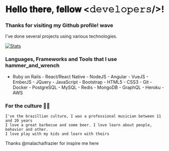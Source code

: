 
# 𝐇𝐞𝐥𝐥𝐨 𝐭𝐡𝐞𝐫𝐞, 𝐟𝐞𝐥𝐥𝐨𝐰 <𝚍𝚎𝚟𝚎𝚕𝚘𝚙𝚎𝚛𝚜/>!

### Thanks for visiting my Github profile! wave

I've done several projects using various technologies.

[![Stats](https://github-readme-streak-stats.herokuapp.com?user=igoracportela&theme=dark)](#)

### Languages, Frameworks and Tools that I use hammer_and_wrench
- Ruby on Rails - React/React Native - NodeJS - Angular - VueJS - EmberJS - JQuery - JavaScript - Bootstrap - HTML5 - CSS3 - Git - Docker - PostgreSQL - MySQL - Redis - MongoDB - GraphQL - Heroku - AWS

### For the culture 💪🏽

    I've the brazillian culture, I was a professional musician between 11 and 20 years
    I love a great barbecue and some beer. I love learn about people, behavior and other.
    I love play with my kids and learn with theirs
    

Thanks @malachaifrazier for inspire me here


